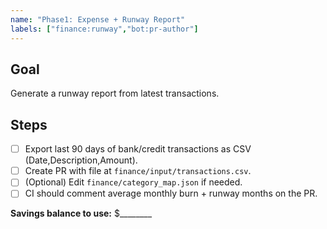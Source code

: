```yaml
---
name: "Phase1: Expense + Runway Report"
labels: ["finance:runway","bot:pr-author"]
---
```


## Goal
Generate a runway report from latest transactions.

## Steps
- [ ] Export last 90 days of bank/credit transactions as CSV (Date,Description,Amount).
- [ ] Create PR with file at `finance/input/transactions.csv`.
- [ ] (Optional) Edit `finance/category_map.json` if needed.
- [ ] CI should comment average monthly burn + runway months on the PR.

**Savings balance to use:** $________